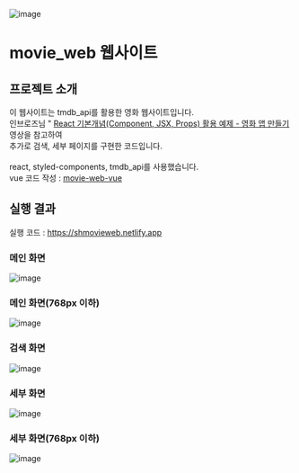 ![image](https://github.com/user-attachments/assets/d0effcde-287c-4810-b542-0ed6c5a30dc6)
# movie_web 웹사이트

## 프로젝트 소개
    
 이 웹사이트는 tmdb_api를 활용한 영화 웹사이트입니다. 
 <br>인브로즈님 " <a href ="https://www.youtube.com/watch?v=VkcaigvTrug">React 기본개념(Component, JSX, Props) 활용 예제 - 영화 앱 만들기</a> 영상을 참고하여  <br>추가로 검색, 세부 페이지를 구현한 코드입니다.
 <br><br>react, styled-components, tmdb_api를 사용했습니다.
<br>
vue 코드 작성 :  <a href ="https://github.com/06shelk/movie-web-vue">movie-web-vue</a>

## 실행 결과
실행 코드 : <a href ="https://shmovieweb.netlify.app">https://shmovieweb.netlify.app</a>

### 메인 화면
![image](https://github.com/user-attachments/assets/3ef98a5d-1965-451c-b54d-c63fd7be2175)

### 메인 화면(768px 이하)
![image](https://github.com/user-attachments/assets/8968237e-ff35-4cee-8731-c98b3a2dd9fa)


### 검색 화면
![image](https://github.com/user-attachments/assets/6745cc1f-044b-4d87-8783-eb1b9fb7272b)

### 세부 화면
![image](https://github.com/user-attachments/assets/b9696fb0-0a2e-49c9-8c70-f1f990f14c50)
### 세부 화면(768px 이하)
![image](https://github.com/user-attachments/assets/9fe9ffc1-a93d-4609-8e57-04c654602293)


